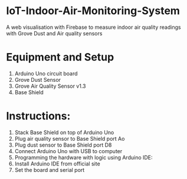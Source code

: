 # IoT-Indoor-Air-Monitoring-System
A web visualisation with Firebase to measure indoor air quality readings with Grove Dust and Air quality sensors

# Equipment and Setup
1. Arduino Uno circuit board
2. Grove Dust Sensor
3. Grove Air Quality Sensor v1.3
4. Base Shield

# Instructions:
1. Stack Base Shield on top of Arduino Uno
2. Plug air quality sensor to Base Shield port Ao
3. Plug dust sensor to Base Shield port D8
4. Connect Arduino Uno with USB to computer
5. Programming the hardware with logic using Arduino IDE:
6. Install Arduino IDE from official site
7. Set the board and serial port
